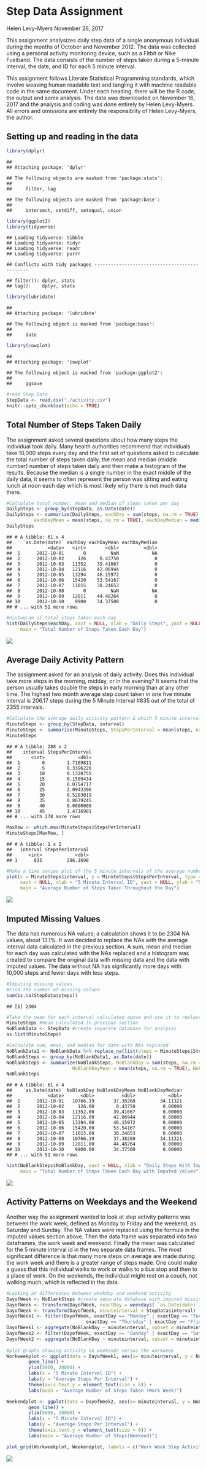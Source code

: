 Step Data Assignment
================
Helen Levy-Myers
November 26, 2017

This assignment analysizes daily step data of a single anonymous individual during the months of October and November 2012. The data was collected using a personal activity monitoring device, such as a Fitbit or Nike Fuelband. The data consists of the number of steps taken during a 5-minute interval, the date, and ID for each 5 minute interval.

This assignment follows Literate Statistical Programming standards, which involve weaving human readable text and tangling it with machine readable code in the same document. Under each heading, there will be the R code, the output and some analysis. The data was downloaded on November 16, 2017 and the analysis and coding was done entirely by Helen Levy-Myers. All errors and omissions are entirely the responsiblity of Helen Levy-Myers, the author.

Setting up and reading in the data
----------------------------------

``` r
library(dplyr)
```

    ## 
    ## Attaching package: 'dplyr'

    ## The following objects are masked from 'package:stats':
    ## 
    ##     filter, lag

    ## The following objects are masked from 'package:base':
    ## 
    ##     intersect, setdiff, setequal, union

``` r
library(ggplot2)
library(tidyverse)
```

    ## Loading tidyverse: tibble
    ## Loading tidyverse: tidyr
    ## Loading tidyverse: readr
    ## Loading tidyverse: purrr

    ## Conflicts with tidy packages ----------------------------------------------

    ## filter(): dplyr, stats
    ## lag():    dplyr, stats

``` r
library(lubridate)
```

    ## 
    ## Attaching package: 'lubridate'

    ## The following object is masked from 'package:base':
    ## 
    ##     date

``` r
library(cowplot)
```

    ## 
    ## Attaching package: 'cowplot'

    ## The following object is masked from 'package:ggplot2':
    ## 
    ##     ggsave

``` r
#read Step Data
StepData <- read.csv("./activity.csv")
knitr::opts_chunk$set(echo = TRUE)
```

Total Number of Steps Taken Daily
---------------------------------

The assignment asked several questions about how many steps the individual took daily. Many health authorities recommend that individuals take 10,000 steps every day and the first set of questions asked to calculate the total number of steps taken daily, the mean and median (middle number) number of steps taken daily and then make a histogram of the results. Because the median is a single number in the exact middle of the daily data, it seems to often represent the person was sitting and eating lunch at noon each day which is most likely why there is not much data there.

``` r
#Calculate total number, mean and median of steps taken per day
DailySteps <- group_by(StepData, as.Date(date)) 
DailySteps <- summarize(DailySteps, eachDay = sum(steps, na.rm = TRUE), 
          eachDayMean = mean(steps, na.rm = TRUE), eachDayMedian = median(steps, na.rm = TRUE))
DailySteps
```

    ## # A tibble: 61 x 4
    ##    `as.Date(date)` eachDay eachDayMean eachDayMedian
    ##             <date>   <int>       <dbl>         <dbl>
    ##  1      2012-10-01       0         NaN            NA
    ##  2      2012-10-02     126     0.43750             0
    ##  3      2012-10-03   11352    39.41667             0
    ##  4      2012-10-04   12116    42.06944             0
    ##  5      2012-10-05   13294    46.15972             0
    ##  6      2012-10-06   15420    53.54167             0
    ##  7      2012-10-07   11015    38.24653             0
    ##  8      2012-10-08       0         NaN            NA
    ##  9      2012-10-09   12811    44.48264             0
    ## 10      2012-10-10    9900    34.37500             0
    ## # ... with 51 more rows

``` r
#histogram of total steps taken each day
hist(DailySteps$eachDay, xaxt = NULL, xlab = "Daily Steps", yaxt = NULL, ylab = "Number of Days",
     main = "Total Number of Steps Taken Each Day")
```

![](PA1_template_files/figure-markdown_github-ascii_identifiers/unnamed-chunk-1-1.png)

Average Daily Activity Pattern
------------------------------

The assignment asked for an analysis of daily activity. Does this individual take more steps in the morning, midday, or in the evening? It seems that the person usually takes double the steps in early morning than at any other time. The highest two month average step count taken in one five minute interval is 206.17 steps during the 5 Minute Interval \#835 out of the total of 2355 intervals.

``` r
#Calculate the average daily activity pattern & which 5 minute interval ID has the highest number of steps
MinuteSteps <- group_by(StepData, interval)
MinuteSteps <- summarise(MinuteSteps, StepsPerInterval = mean(steps, na.rm = TRUE))
MinuteSteps
```

    ## # A tibble: 288 x 2
    ##    interval StepsPerInterval
    ##       <int>            <dbl>
    ##  1        0        1.7169811
    ##  2        5        0.3396226
    ##  3       10        0.1320755
    ##  4       15        0.1509434
    ##  5       20        0.0754717
    ##  6       25        2.0943396
    ##  7       30        0.5283019
    ##  8       35        0.8679245
    ##  9       40        0.0000000
    ## 10       45        1.4716981
    ## # ... with 278 more rows

``` r
MaxRow <- which.max(MinuteSteps$StepsPerInterval)
MinuteSteps[MaxRow, ]
```

    ## # A tibble: 1 x 2
    ##   interval StepsPerInterval
    ##      <int>            <dbl>
    ## 1      835         206.1698

``` r
#Make a time series plot of the 5 minute intervals of the average number of steps across all days
plot(x = MinuteSteps$interval, y = MinuteSteps$StepsPerInterval, type = "l", ylim = c(0, 225), 
     xaxt = NULL, xlab = "5 Minute Interval ID", yaxt = NULL, ylab = "Number of Average Steps Per Interval",
     main = "Average Number of Steps Taken Throughout the Day")
```

![](PA1_template_files/figure-markdown_github-ascii_identifiers/unnamed-chunk-2-1.png)

Imputed Missing Values
----------------------

The data has numerous NA values; a calculation shows it to be 2304 NA values, about 13.1%. It was decided to replace the NAs with the average interval data calculated in the previous section. A sum, mean and median for each day was calculated with the NAs replaced and a histogram was created to compare the original data with missing data and the data with imputed values. The data without NA has signficantly more days with 10,000 steps and fewer days with less steps.

``` r
#Imputing missing values
#Find the number of missing values
sum(is.na(StepData$steps))
```

    ## [1] 2304

``` r
#Take the mean for each interval calculated above and use it to replace NAs
MinuteSteps #mean calculated in previous section
NoBlankData <- StepData #create separate database for analysis
as.list(MinuteSteps)
```

``` r
#Calculate sum, mean, and median for data with NAs replaced
NoBlankData1 <- NoBlankData %>% replace_na(list(steps = MinuteSteps$StepsPerInterval))
NoBlankSteps <- group_by(NoBlankData1, as.Date(date)) 
NoBlankSteps <- summarize(NoBlankSteps, NoBlankDay = sum(steps, na.rm = TRUE), 
                        NoBlankDayMean = mean(steps, na.rm = TRUE), NoBlankDayMedian = median(steps, na.rm = TRUE))
NoBlankSteps
```

    ## # A tibble: 61 x 4
    ##    `as.Date(date)` NoBlankDay NoBlankDayMean NoBlankDayMedian
    ##             <date>      <dbl>          <dbl>            <dbl>
    ##  1      2012-10-01   10766.19       37.38260         34.11321
    ##  2      2012-10-02     126.00        0.43750          0.00000
    ##  3      2012-10-03   11352.00       39.41667          0.00000
    ##  4      2012-10-04   12116.00       42.06944          0.00000
    ##  5      2012-10-05   13294.00       46.15972          0.00000
    ##  6      2012-10-06   15420.00       53.54167          0.00000
    ##  7      2012-10-07   11015.00       38.24653          0.00000
    ##  8      2012-10-08   10766.19       37.38260         34.11321
    ##  9      2012-10-09   12811.00       44.48264          0.00000
    ## 10      2012-10-10    9900.00       34.37500          0.00000
    ## # ... with 51 more rows

``` r
hist(NoBlankSteps$NoBlankDay, xaxt = NULL, xlab = "Daily Steps With Imputed Interval Values", yaxt = NULL, ylab = "Number of Days",
     main = "Total Number of Steps Taken Each Day with Imputed Values")
```

![](PA1_template_files/figure-markdown_github-ascii_identifiers/unnamed-chunk-5-1.png)

Activity Patterns on Weekdays and the Weekend
---------------------------------------------

Another way the assignment wanted to look at step activity patterns was between the work week, defined as Monday to Friday and the weekend, as Saturday and Sunday. The NA values were replaced using the formula in the imputed values section above. Then the data frame was separated into two dataframes, the work week and weekend. Finally the mean was calculated for the 5 minute interval id in the two separate data frames. The most significant difference is that many more steps on average are made during the work week and there is a greater range of steps made. One could make a guess that this individual walks to work or walks to a bus stop and then to a place of work. On the weekends, the individual might rest on a couch, not walking much, which is reflected in the data.

``` r
#Looking at differences between weekday and weekend activity
DayofWeek <- NoBlankSteps #create separate database with imputed missing values for analysis
DayofWeek <- transform(DayofWeek, exactDay = weekdays( `as.Date(date)`))
DayofWeek <- transform(DayofWeek, minuteinterval = StepData$interval)
DayofWeek1 <- filter(DayofWeek, exactDay == "Monday" | exactDay == "Tuesday" | exactDay == "Wednesday" | 
                             exactDay == "Thursday" | exactDay == "Friday")
DayofWeek1 <- aggregate(NoBlankDay ~ minuteinterval, subset = minuteinterval, data = DayofWeek1, mean)
DayofWeek2 <- filter(DayofWeek, exactDay == "Sunday" | exactDay == "Saturday")
DayofWeek2 <- aggregate(NoBlankDay ~ minuteinterval, subset = minuteinterval, data = DayofWeek2, mean)
       
#plot graphs showing activity on weekends versus the workweek
Workweekplot <- ggplot(data = DayofWeek1, aes(x= minuteinterval, y = NoBlankDay)) +
        geom_line() + 
        ylim(5000, 20000) +
        labs(x = "5 Minute Interval ID") +
        labs(y = "Average Steps Per Interval") +
        theme(axis.text.y = element_text(size = 8)) +
        labs(main = "Average Number of Steps Taken (Work Week)")

Weekendplot <- ggplot(data = DayofWeek2, aes(x= minuteinterval, y = NoBlankDay)) +
        geom_line() +
        ylim(5000, 20000) +
        labs(x = "5 Minute Interval ID") +
        labs(y = "Average Steps Per Interval") +
        theme(axis.text.y = element_text(size = 8)) +
        labs(main = "Average Number of Steps(Weekend)")

plot_grid(Workweekplot, Weekendplot, labels = c("Work Week Step Activity", "Weekend Step Activity"), nrow = 2)
```

![](PA1_template_files/figure-markdown_github-ascii_identifiers/unnamed-chunk-6-1.png)

